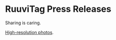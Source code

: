 # RuuviTag Press Releases

Sharing is caring.

[High-resolution photos](/ruuvitag-press-releases/highres-images).
